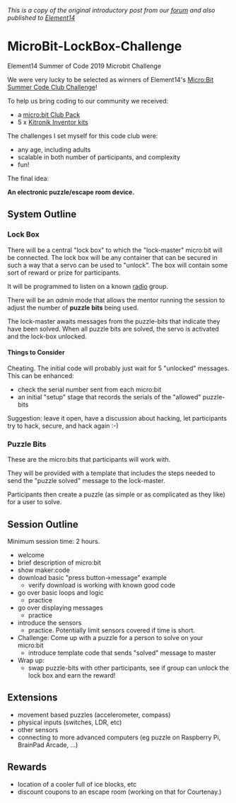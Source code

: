 *This is a copy of the original introductory post from our [forum](https://forum.makeit.zone/t/element-14-micro-bit-summer-of-code-club-challenge-2019) and also published to [Element14](https://www.element14.com/community/community/stem-academy/microbit/blog/2019/08/07/makeitzone-microbit-soccc-2019-blog-1-project-outline)*

# MicroBit-LockBox-Challenge

Element14 Summer of Code 2019 Microbit Challenge

We were very lucky to be selected as winners of Element14's [Micro:Bit Summer Code Club Challenge](https://www.element14.com/community/docs/DOC-92809/l/microbit-summer-code-club-challenge-winners-announced#comment-159305)!

To help us bring coding to our community we received:

- a [micro:bit Club Pack](https://uk.farnell.com/bbc-micro-bit/mb224/bbc-micro-bit-club/dp/2728766?ICID=microbit-club&COM=Documents)
- 5 x [Kitronik Inventor kits](https://uk.farnell.com/kitronik/5603/inventor-kit-micro-bit/dp/2563847?st=kitronik%20inventor%20kit&COM=Documents)

The challenges I set myself for this code club were:

- any age, including adults
- scalable in both number of participants, and complexity
- fun!

The final idea:

**An electronic puzzle/escape room device.**

## System Outline

### Lock Box
There will be a central "lock box" to which the "lock-master" micro:bit will be connected.
The lock box will be any container that can be secured in such a way that a servo can be used to "unlock". The box will contain some sort of reward or prize for participants.

It will be programmed to listen on a known [radio](https://makecode.microbit.org/reference/radio) group.

There will be an *admin* mode that allows the mentor running the session to adjust the number of **puzzle bits** being used.

The lock-master awaits messages from the puzzle-bits that indicate they have been solved. When all puzzle bits are solved, the servo is activated and the lock-box unlocked.

#### Things to Consider
Cheating. The initial code will probably just wait for 5 "unlocked" messages. 
This can be enhanced:
- check the serial number sent from each micro:bit
- an initial "setup" stage that records the serials of the "allowed" puzzle-bits

Suggestion: leave it open, have a discussion about hacking, let participants try to hack, secure, and hack again :-)

### Puzzle Bits
These are the micro:bits that participants will work with.

They will be provided with a template that includes the steps needed to send the "puzzle solved" message to the lock-master.

Participants then create a puzzle (as simple or as complicated as they like) for a user to solve. 

## Session Outline

Minimum session time: 2 hours.

- welcome
- brief description of micro:bit
- show maker:code
- download basic "press button->message" example
   - verify download is working with known good code
- go over basic loops and logic
  - practice
- go over displaying messages
  - practice
- introduce the sensors
  - practice. Potentially limit sensors covered if time is short.
- Challenge: Come up with a puzzle for a person to solve on your micro:bit
  - introduce template code that sends "solved" message to master
- Wrap up:
  - swap puzzle-bits with other participants, see if group can unlock the lock box and earn the reward!

## Extensions
- movement based puzzles (accelerometer, compass)
- physical inputs (switches, LDR, etc)
- other sensors
- connecting to more advanced computers (eg puzzle on Raspberry Pi, BrainPad Arcade, ...)

## Rewards
- location of a cooler full of ice blocks, etc
- discount coupons to an escape room (working on that for Courtenay.)

